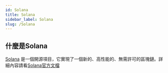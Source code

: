 ```yaml
---
id: Solana
title: Solana
sidebar_label: Solana
slug: /Solana
---
```

## 什麼是Solana
[Solana](https://solana.com/) 是一個開源項目，它實現了一個新的、高性能的、無需許可的區塊鏈。詳細內容請看[Solana官方文檔](https://docs.solana.com/introduction)


